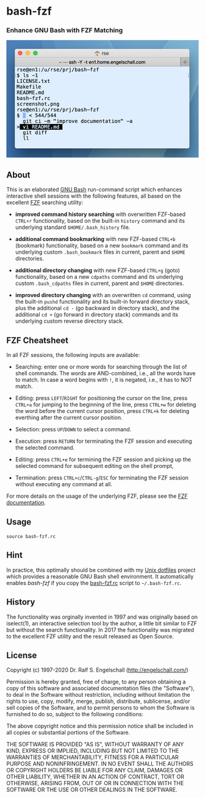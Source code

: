 
bash-fzf
========

### Enhance GNU Bash with FZF Matching

![bash-fzf usage](screenshot.png)

About
-----

This is an elaborated [GNU Bash](https://www.gnu.org/software/bash/)
run-command script which enhances interactive shell sessions with the following features,
all based on the excellent [FZF](https://github.com/junegunn/fzf/) searching utility:

- **improved command history searching** with overwritten FZF-based `CTRL+r` functionality,
  based on the built-in `history` command and its underlying standard `$HOME/.bash_history` file.

- **additional command bookmarking** with new FZF-based `CTRL+b` (bookmark) functionality,
  based on a new `bookmark` command and its underlying custom
  `.bash_bookmark` files in current, parent and `$HOME` directories.

- **additional directory changing** with new FZF-based `CTRL+g` (goto) functionality,
  based on a new `cdpaths` command and its underlying custom
  `.bash_cdpaths` files in current, parent and `$HOME` directories.

- **improved directory changing** with an overwritten `cd` command, using
  the built-in `pushd` functionality and its built-in forward directory
  stack, plus the additional `cd -` (go backward in directory stack),
  and the additional `cd +` (go forward in directory stack) commands and
  its underlying custom reverse directory stack.

FZF Cheatsheet
--------------

In all FZF sessions, the following inputs are available:

- Searching: enter one or more words for searching through the list of
  shell commands. The words are AND-combined, i.e., all the words have to
  match. In case a word begins with `!`, it is negated, i.e., it has to
  NOT match.

- Editing: press `LEFT`/`RIGHT` for positioning the cursor on the line,
  press `CTRL+a` for jumping to the beginning of the line,
  press `CTRL+w` for deleting the word before the current cursor position,
  press `CTRL+k` for deleting everthing after the current cursor position.

- Selection: press `UP`/`DOWN` to select a command.

- Execution: press `RETURN` for terminating the FZF session and executing the selected command.

- Editing: press `CTRL+e` for termining the FZF session and picking up the selected command
  for subsequent editing on the shell prompt,

- Termination: press `CTRL+c`/`CTRL-g`/`ESC` for terminating the FZF session
  without executing any command at all.

For more details on the usage of the underlying FZF, please see
the [FZF documentation](https://github.com/junegunn/fzf/).

Usage
-----

```
source bash-fzf.rc
```

Hint
----

In practice, this optimally should be combined with
my [Unix dotfiles](https://github.com/rse/dotfiles)
project which provides a reasonable GNU Bash shell
environment. It automatically enables *bash-fzf* if you copy the
[bash-fzf.rc](https://github.com/rse/bash-fzf/blob/master/bash-fzf.rc)
script to `~/.bash-fzf.rc`.

History
-------

The functionality was orginally invented in 1997 and was originally
based on iselect(1), an interactive selection tool by the author, a
little bit similar to FZF but without the search functionality. In 2017
the functionality was migrated to the excellent FZF utility and the
result released as Open Source.

License
-------

Copyright (c) 1997-2020 Dr. Ralf S. Engelschall (http://engelschall.com/)

Permission is hereby granted, free of charge, to any person obtaining
a copy of this software and associated documentation files (the
"Software"), to deal in the Software without restriction, including
without limitation the rights to use, copy, modify, merge, publish,
distribute, sublicense, and/or sell copies of the Software, and to
permit persons to whom the Software is furnished to do so, subject to
the following conditions:

The above copyright notice and this permission notice shall be included
in all copies or substantial portions of the Software.

THE SOFTWARE IS PROVIDED "AS IS", WITHOUT WARRANTY OF ANY KIND,
EXPRESS OR IMPLIED, INCLUDING BUT NOT LIMITED TO THE WARRANTIES OF
MERCHANTABILITY, FITNESS FOR A PARTICULAR PURPOSE AND NONINFRINGEMENT.
IN NO EVENT SHALL THE AUTHORS OR COPYRIGHT HOLDERS BE LIABLE FOR ANY
CLAIM, DAMAGES OR OTHER LIABILITY, WHETHER IN AN ACTION OF CONTRACT,
TORT OR OTHERWISE, ARISING FROM, OUT OF OR IN CONNECTION WITH THE
SOFTWARE OR THE USE OR OTHER DEALINGS IN THE SOFTWARE.

